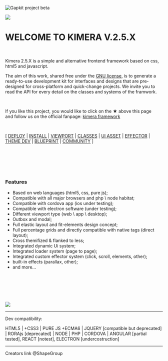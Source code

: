 ![Gapkit project beta](https://github.com/ShapeGroup/kimera-frontend-framework/projects)


![](https://raw.githubusercontent.com/ShapeGroup/kimera-frontend-framework/master/storage/mainbanner.jpg)

# WELCOME TO KIMERA V.2.5.X

&nbsp;

Kimera 2.5.X is a simple and alternative frontend framework based on css, html5 and javascript.

The aim of this work, shared free under the [GNU license](https://github.com/ShapeGroup/kimera-frontend-framework/blob/master/LICENSE), is to generate a ready-to-use development kit for interfaces and designs that are pre-designed for cross-platform and quick-change projects.
We invite you to read the API for every detail on the classes and systems of the framwork.

&nbsp;

If you like this project, you would like to click on the ★ above this page<br />
and follow us on the official fanpage: [kimera framework](https://www.facebook.com/KimeraFramework/)



&nbsp;

[ [DEPLOY](https://github.com/ShapeGroup/kimera-frontend-framework/tree/master/deployed) | [INSTALL](https://github.com/ShapeGroup/kimera-frontend-framework/wiki/API-::-INSTALL) | [VIEWPORT](https://github.com/ShapeGroup/kimera-frontend-framework/wiki/API-::-VIEWPORTS) | [CLASSES](https://github.com/ShapeGroup/kimera-frontend-framework/wiki/API-::-CLASSES) | [UI ASSET](https://github.com/ShapeGroup/kimera-frontend-framework/wiki/API-::-UI-ASSET) | [EFFECTOR](https://github.com/ShapeGroup/kimera-frontend-framework/wiki/API-::-EFFECTOR) | [THEME DEV](https://github.com/ShapeGroup/kimera-frontend-framework/wiki/GL-::-THEME) | [BLUEPRINT]() | [COMMUNITY](https://www.facebook.com/pg/KimeraFramework/community/) ]


&nbsp;
---
&nbsp;

### Features

- Based on web languages (html5, css, pure js);
- Compatible with all major browsers and php \ node habitat;
- Compatible with cordova app (ios under testing);
- Compatible with electron software (under testing);
- Different viewport type (web \ app \ desktop);
- Outbox and modal;
- Full elastic layout and fit-elements design concept;
- Full percentage grids and directly compatible with native tags (direct layout);
- Cross themifized & flanked to less;
- Integrated dynamic Ui system;
- Integrated loader system (page to page);
- Integrated custom effector system (click, scroll, elements, other);
- built-in effects (parallax, other);
- and more...


&nbsp;
---


&nbsp;

![](https://raw.githubusercontent.com/ShapeGroup/kimera-frontend-framework/master/storage/generaltester.jpg)

---


Dev compatibility:

HTML5 | +CSS3 | PURE JS +ECMA6 | JQUERY [compatible but deprecated] | RORAjs [deprecated] | NODE | PHP | CORDOVA | ANGULAR [partial tested], REACT [notest], ELECTRON [undercostruction]


---

Creators link @ShapeGroup
